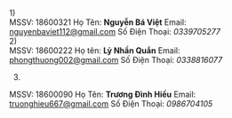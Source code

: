 1)</br>
 MSSV: 18600321
Họ Tên: **Nguyễn Bá Việt**
Email: nguyenbaviet112@gmail.com
Số Điện Thoại: _0339705277_</br>
2)</br>
MSSV: 18600222
Họ tên: **Lỷ Nhần Quắn**
Email: phongthuong002@gmail.com
Số Điện Thoại: _0338816077_

3)
MSSV: 18600090
Họ Tên: **Trương Đình Hiếu**
Email: truonghieu667@gmail.com
Số Điện Thoại: _0986704105_
